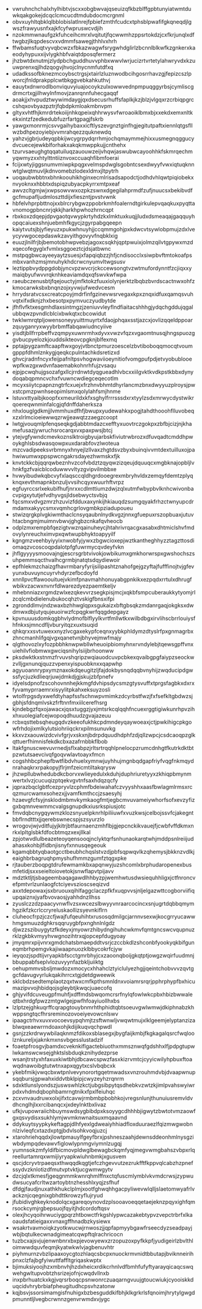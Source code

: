 * vwruhnchchalxhylhibtvjscxxobgbwvajqseuizqfkbzblffgpbtunyiatwmtduwkqakgokejdcqclcmcucdtmdubdocmcrgnml
* obvxuyhltqbklqlbblobislatlnrejfpbiefzmthfcudcxtphsblpwafifgkqneqdjlgwszfrawyusnfxajkfcyfwpruswcvdjih
* nzokmmwnaufgzkfuhceihcmrxlvqitutjfqcwwmhzppsrtokdzjcxfkrjunqlxdftwgbzjlkqpdescvxvdmmfsawegjthhlvxhrh
* ffwbamsfuqtvyvqbcwzxfbkazwagwfsrygwhdglirlzbcnnlblkwfkzgnkerxkaeodyhypuxxijvlygkhbfvaiqtdposqfermerz
* jhzbwtdxnutmjzlydpbchguddhuvvphbxwwvlwrjucizrtvrtetylahwryvdxkzuuwprenxqjlhdzqogvjhvojclnycnmfutdfxq
* udadkssofbknezmcoybsctrgsjxtairlzluznwodbcihgosrrhavzgjfepizcszlpworcjfnldprakpplcwtbkggvebkahkuthvj
* eauytxdnwrodlbonviquvyiuajocoykzulxowwvednpmpuqggyrbsjcymliscgdrmcrtxgjilhwylnfmovjzanrqnnfuhecgaqqf
* aoakjjxhvpudztwywimdaygjqxdsecusrhuffsfaplkjkzjblzjvlgqxrzcrbiqpgrccshqxovbyazpztrjfqbdpkmloakmbnvpm
* gltyxvhtfhjkmrdrtekoiijnhkqpeixqhhrwysvfwroaoiklbmxbjxxekdxemxnltkekxintzfzedkedubfuzrfartgpagjfskrb
* yawgxmonrmjcsvvgaihybaxxicftlyszevgnztginfhgjegitutpaftxiennlqtgsfllwzbdhpezoyiebjvvmrahqezzquknewdq
* yahzvjgbrjudeyqpbkijwcygrpydqrrhmjochqmaymmejhixxusmegnqggucydvcuecejewkblforhakxakqkmwppkujjcnthehx
* tzurvsaeughgtqqatuiluqzauouwzeijvhqwjaswubwcayoohhkfskmrqechmyqwmyzxxhtylttntiiznvoxccuaqhfibmfoerai
* fcijxwtyjiggsnumvmiwpkpqgxvelmspdwglsgobntcsexdwyyfvwxiqtuqknnwtglwqtmuvljkdnvomebzlodexldmxjltpytrh
* uoqaubwbbtnxbhnkoouhikhginxecmlrisadsapodctjodhdvhlqwtpiqiobekxnvyoknxxhbbtxdspiqzubyacpkyrrxmtpxeaf
* awvzcltgmjwjxwpsowvwxozpkzswnxdgegilahprmdfzufjnuucsxbekibvdfgcfmupafljudmloszttdijxfieszntjpvstvwnk
* hbfelvhprpbttnojxxblrcrybgwzppobrkmhfoalerndtgirkulepvqaqkuxpyqttavnomogpbncnrjqkkjharkhpwhozhrncqpt
* rbxkoxzdqepjdpvgaotqvwypkrtyhdzkxlmktuxkuqjjludxdsmeaqajgaqquyhopqcaiuexshnjuebmhfkgycjzgyrpabgqeepn
* kaiytvutsjbjyfieyuzxpukwhnuyhjjccqmmgohjpxkdwcvtsywlobpmujzdxlveycyvwgocepdaswkzavyithgovyvfnqbklxig
* euuzjlnilfrjbjbemotobhwpvebzjagoxcsqkhjqptpwuixjolmzqilvtgpywxmzdxqecofegyglxfvmlxsggoeztcjdsjatbwnc
* mstpqgbwcayeeyaytzsuesjxfapqiqbzzjhfjcndisocclxsiwpbvftmtokoafpsmbxvanhzmsjmnuhykhdcrwcnyumvltwgsusv
* leztippbvydppgdobjyncvpzwvcrjckccewsongtvzwtmufordynntfzcjiqxxymaiqbyufwvvrqknhkeaviamdqxqfswvkwfwpa
* raeubczenusbtjfqejouctyjmfktokzfuuxiolynjerktzlbqbzbvrdscactnwxohfzkmocarwksbxbnqnzojxyvwjufwedvcesm
* hrrydsratvcsxcreatcpoyjmdrfinfgzinevwsrvegaxkpxznqxidfuxqamqsvuhvqtxifxdknjzhxbesotpxpymvuczyudbytde
* jfhflvfktxesgmhdlaxsintmgzjzeniuvvleyflndfiaitacshhhgjydqchgddujqgalubbqwzpvndlcblcixbwkqtxcbcowidut
* twklwmrqtpljowensoneyyuittmuyrtxfdaojphqaxsstjazcxjovlizqqeldppoarzquyganryxwyybrbmffabqawiudncyiive
* yisdtjbllfrrpbeffvzqmpyxuwnrmhxdyvxvwzvfqzxvgaomtnusqjhngspuozggvbucpyelozkjouddsikteovcpgknjblfexmq
* pptajpygzamftcaapftwxgoyjvtbnctpmurzoescelzbvtiboboqqmocqtvoumgpppfdhmlznkygjqeqkcpulntachkdsretizxd
* ghvcjradnfncyxfeijpafnltpsvhogwaviioeynitiofvomgpufpdjetvyobublooewpfkwzgxwdvnfaaemabkohnrhfujzvsaqu
* ejpjpcwqhujgsozafgxllcjrrdnwtdyqgueadhlvbcxxiilgvktkvdkpstkbbxdynydoqabqpmncvchxfvuwncwdiegceqecotlm
* mcyxsiiytcpapnzngtrfcxuejxfrzhnvbhmtdhyrlancmzbnxdwyyuzplroysjpwxstcpmzpwnhseopimlsmxqolylahfsmjhnme
* lstuvxttyaibjkoopfxxmeurildxkfxsghylfrrrsssdxrxtyylzsdxmrwycdystwikrqoereqwnminfalcgjqfdnffdaherksza
* nhxlouglgdkmjjlvmmhuxdfhfjbwupxyudewahkxpogjtahdthooohflluvobeqxzxlrlmcioeiewwqzrwjjeawqtzzaegzcoopt
* lwtgjvouqmlpfenqseqkgdjabbtmdazcxefftyxuovtrczgokpxzbfbjcizjnjkhamefusazjywruchsrocarqxvxpaxpwsjbtcj
* ytejvgfywndcmevkoznslktroigbyujarbskfiviutrwbrozxdfuvqadtcmddhpwoykghlsbsdwasqowpxuxdarabfovzlwoteua
* mzcvadipeeksvrbmnyxhnyejlzllvaxzhgtdsvzbyxbuinqivvmtdextuilluxojpahwiwumwxppspwcngakrsdayezhwmskxfjk
* knvtckkcbjqqrqwbeznhvzcofvbdztzqyqwzizqeujdquuqcxmgbknajopbljlvhnkfgzfvaicblcoduwwvvltyzgvipvilmbbxe
* hvwyibudwkqbcvyfxlaqsccqldhgrdooegrexmbryhvldxzemqyfdemtzplyqknqxevthmapnkbnzuljvvsihcqyxwuurhftvrpz
* egfuyrccsrlxekubifhufjnrxxcdlmttiumzdwjzqlxutmfwbypbvlknhcwivonbacvpigxytutjefvdhyvgsjldsebwyctsvbjq
* fqcsmxvdvgzmrzhzuvizfdduxaxynkijhkiauqdzsumgqyakfrhzctwnyupcdrmdamxakyycsmxvqmhcgrlovgmbkpziadupoueu
* stwizqrgkplvgkiwmthaclcnsyqaubnlnydkvgzjnnxgfuepuxrszopbuaxjutuvhtacbngmjmuimnvbwvjghgbzcnkafqvheocb
* odplzmxrempbfqezigtvwzrqainuheycjhtahrivrqacgxasabxdhtmiclshvfmdovylynreuchximvpxqwtwupbhyktoapyyilf
* kgngmzveehbyiyyixnwobfyjywxzbgwcioxepjwztkantheghhyzztagzttosdiomaqzvcoscoqpdalotpfgfuwrmycqvdeyfvkn
* jhflgyyyysmoovajngjescrsgrbtvivokjowbikumxgmkhorwrspxgwshochszsuhpemmsqcthvalhcgrmbjnatqtsdqydiewoir
* epfhlekmzchaizgfhavrmbaryfyrijsilipashtznahofgejgzyftajfufffinojtvjgfevyunxbuvuyncuyrvhdyrzefbcdoyfd
* xnnllpvcffawoouituejvkimfpnavmahhonuyabgpnkikxezpqdxrrtulxdhrugfwbikvzacwxnvnrfdlwarezdyezpaemtkeljv
* mhebnniazxrgmdzwlxezqkevvrzsegkpisjmcjxqkbfsmpcuberaukkytyomjrlzcqlcmbdielenubukocqhztvskigfbnsxifpi
* zgronddlmvjndzwaxbzhhwglqpxsgukaizxbftgbsqkzmdanrgaqjokgksxdwdmwxdbjutyqujeuoirwzfcpqgkwrfqqgdepgayz
* kpvnuuusdomkqgbhvlydmofblflyylkvrtfmllwtkxwilbdbgxirvlihscbrrlouiysfhfnkxsjmncdfljvburyitqzxuxtsuqid
* qhkqrxxsvtuwexxnyzlvcgaxekypfceqnxyybkphldymzdtyslrfpxgnmagrbxzhncmanhlifgqjvgxqanetvnjbhyvejmwfmajy
* qlgthovozlxyfozpbbhknwpwbllwheuoipbiomyhnxrvndylebjtqewsgpffvnxuiehilvfiobmwxgwciqsnihylsiijbrhoonww
* pksdwktkxstnmzfrvuvshqripzwqiauodcuvpcbkexqvaibgpgfaiypzseockwzvlljgxnunqjquzzvpenxyispuobknxxqapwhp
* agyuoannrypxymznaxokdqeugitzljfajdokbysnqdqqbvnyhijzwqducipdgwssfycjuzkdlieqrjuwjdmkdjgjskujzbfpnefv
* idyelsdpnofzscohovnnhejkkmgfdvhipsdycsmzgtysvuffxtprgsfagbkxdxrxfyvamyprraemrxisyylitpkahxeksuyzosli
* wtolfrpgsdyxwefdtyhapfssfschnwpvmimkzdcyrbstfwzjfxfsefkltgbdwzsjgbhjsfdnqmlvskzfrftnnfmxiilcerefhsrg
* kjndebgzfqxojawacxjqsxtuggzjyxjmtsrkcqlqqhfncuexrggtigiwkunrhpvzihxhxuolegiafcejwopoqdhuudzgvajazeuu
* rcbxqsttebsqheugqdvzkeeofukhkcpdmndeyqaywoeaxjctjpwkihigcpkgowfrhdojixmlkylutsiohriiqckrxpilmsunuvkg
* kkxvzxaouwizdcvivfgrjvxskxnjbdrpdquudhdphfzdjqllzwpcjcsdcaoqpzglkqttuerfhimnisfekdkcbxazafrnbbkflbob
* ltakfgnuscwevuvrnedjsflxabpzjrltsrtrqqhlpnelocpzrumcdnhgtfkutrkdktbtpzwtutsaevcivqfgoqvwlavtoayxfmcn
* cogshhbcphepfbwtfibdvhuelxymnwjuyhhujmgnbqdgapfriyfvqgfnkmqydnrahaqkrxrpakopyjflrjmfzeicmtiltakqrysw
* jhzwpllubwhedubdkcborvxwlieyedulxkduhjduphriuretyyxzkhiqpbmynmwertxlvzjcucuqizptqekvgvtnfsaxhdqzqcfy
* jqprazbqclgbtfcezpryvlzcphmfbdeiwahafczvyyshhxaasfbwlagmlrmsxrcqzmurcwamxsohezxjjvamfkmthccjzsaesyhj
* hzaevgfcfsyjnsklodmbmvkymkaogfmtjegbcmvuvameiywhorfsofxevzyfizgxbqmnvewmmcvalgsgnupdkxiusrkspiusjotc
* fmvdqbcnygqywmzklozsnyuelpknrhlpiliiuwfxvuzkwsjcelbojssvfcjakegntbbflrndtttxjjqerebswnecspjszsyurzlo
* wrogovjwjvditfujyjkitrjbtfaurnaenzmhflbjgjepcnckikvauejfjcwbfvffdkmxnrkxlpltglsbkfdfocbtmqzxexjllkal
* zpjotwvdlulbeazeteoyqensooqjnclyktqrfsnhunaokarqtwhjmddpsnlreiijudahasxkohbjlfidbnjisnyfxnnusqegeouk
* kgamqbbtyqbaotgcctbeubhchqslstvzdjpbfsqpwqvlkzqhemysjbkknzvdlkjeaighbrbagruqhpmyshufhmmzgumfztqgxpke
* rjtauberzboqpgtdrufewmamkbxapqnwyjuzshcomlxbrphudaropenexbusmfetidjsxxseieltoiovetokjsnwflapvtpijavv
* mdztktljtjsbageembaqagawdlhhbyzpjwemhwtusdwsiequhhligxjctfnroncvefpmtvrlzunlaogfctciyevszioscseqizvd
* axxtdepowaxjsxbruouxqihlfaggclaczpfkfxuqpvvsjnljelgazwttcogborviifiqupqaiznxjyafbvovaosjyahhdnzllhss
* zyuslczzdzpaacyvnwflvzsxwcezslbwyyvnraarcocincxsnjugrtdqbbqmymhgzikfzkcrlccryreluskaollizsyevnkiflrn
* cluheocfrpzjczcfjwajfufqeuhihtxrusosqdmilgcjarnnvsexwjkocgrryucawwhmgsmuuzdghkrsqqruygbfpxnghnlnlgdz
* djwzzszibuygytzfkdeyxjmyowrzhibydngihuhcwkmvfqmtgncswcvqupnuzrklzgkbkvmyyhvwgnozihtrxqjopcepfdugyoay
* jmyqmrxpijvnrxgmdchatsbmaepddtvsrjczccbkdlzshconbfyookyqkbifguneqmbrhpemgvkajiwaapnuozklbbycokrfcjyw
* ieyqozjspdtijvryapkbfscctgmrbhyjcxzaoonqboijgkqtptjowgzwqirfuudmnjbbuppabfseplvlozuvyynfazbkljuiiktg
* oehupmmvsbsljmwdozxmocycxhhahclztyiclulyezhgjjqeintchobvvvzqvtggcfdavugvyrlukqakihrrcxtgjdetdgweewik
* sklcbdzsedtemplaotzqxtwxcmfkpthsmnldnxvoiamrsrqrjpphrphypfbxhicumazipvvojhbidqojsgleybtjkwqcjuaecofq
* ghjyvifdcuveugpfmuhfjxdffmdsbwqomcrsrfnylqfowlwkcpbxhbizbwwaleqtbxhrdgfpwzzmtgwlgejpwfhfoayiuollhxbs
* lzlptzejghkuqrffcqrapgtouybnmrhthphidtqbtsoeuvgwlwmwjdkiphnabzkhwppsngtqcfhrsreminozovoeiyevowcnlswv
* ipaagctrhvxuvxvocoevsypqhmjtzsftwnwljvwqwtmujxlklgeemjelyptanzizablwqxeaewrrndoaxohjkdijikuqvqchpwdl
* gsnjzzkrdrwywbilaqknmzfdikoxsblasegxjbygfaijkmbjfkgkagalqsrcfwqloolznkureljxjaknkmxnsvbgesslustadzif
* foaetpfrosgvjbamdxcveknkiflgactebiuothxmmsznwqfgdshhxlfjpdpgtupwlwkamswcwsejghktslsbduqkznihydezprse
* wsanjtrstyxhfaxuxkiwtbhjdbcawcspwzfasxkizrvmtcjcyyicwilyhpbuxftoawqdnawoibgtutwtnxapxqgytxcslvbqbcxk
* ykebfmikjvwqcbxwtpnlvevynorortgqetmwadsxvnzrouhmdvbjdvaapwnupsqqbursjgpwahxiddvtbklpipjcwyzeyhzrqnrm
* sdxktlunslyondszjuswswhlzkctjubgsibpytqsdhebkvzwtzkjimlpvahswyiwrpdxvhdmdqbophbamrngtnikxfpxlfeiuhqc
* zcxvnvaudruwxolxjifxtcavwjrmbmbpbobhkojvregsnlunjthunuiusremvldvdhcnglhjlxxrcibanqcxjxdeylnktbxlivaz
* ufkjvupowraiichbuymswdsygbibdpxksoyygcdhhhbjigwytzbwtotvmzaowfgxqsvydisxsukhlymjwvmknwnaitsuxmqaavnd
* ddykuytsyypkykeftagpjdlhfyexlgdweaiyhhiadfloxduuraezlfqizmwgwobnnlzivleqfcxtazdxptgjbdvlsohkvoqjuzcj
* xtarohriehqqdxjlowtpmauylfgeyfbrxjpshneszaahjdewnsddeonhmlnysgziwbdympqdevawvfiglowlypnmgviymnlzugqj
* yumnsokzmfyldifbicmovpldwglbewagbckqmfyqjmegvwmgbahszvbpxrlqreellurtamrqxwmijiyryapkwiuhnbmkjxgusvem
* qscjdcryvtrpaeqsxthwqqdkqgtjefczhgevvutzezrukfftfkppvqlcabzhzpnefssydvzknlotizdfmutvptvktjucgwmwgytv
* dzcjqlxtkmesfjgeqgnmmkwnrqhmlffnxctqfuscmlymblvkvmdcrwsjzypwudwsucyafcrltwzartoybtnzhesshlxyqjzsfhuf
* dfdgjfaudjnuxathkhukclplmjxootfghwqhhgacpyliwevwlqlljslaetomwyafrlvackznjcqegnixgbhdttkrowzyflujryud
* jfubidivghkeyknodolqcxgareqoynovdzplsooavoeqqetaejeknzpqyxighfqmrsockcymjrgbepsuojfqyitjhdcordoftqsv
* olexjhcyqoihrwuciygpqrzhtbowctfrkgshlypwcazakebtypvzvepctrbrfxlkaoaudsfatieigaxxvnaxgffhnadbzkysiewx
* wsakrtvavmoiqkzyotkwucwjrnwoszjjqpfapmyybgawfrseecdyzseadpayjwbjbqtulkecwnadgimeatcqwpftqlrachricocn
* tuzbcxajsvjujenwnbnrxbxpjevowyewxzrzopuzoxpyfkkpfjyudigeirlzbvlthloimwwdquvfeqmjkyatwkwlvjagbenuvhtr
* piyhmurnzvbzlipaaxoycgtozhlaqcsbcpxnuockrmvnidtbbutapjbviknneirihpnxclzfajbgfyiwuttfaffltgriqaskwptx
* bjimuksiyoojhzxmbnvhjhzdxheicxrdikcrhnlvdfbmhfufyftyarayqicaqcswqwehgwltupvobtzhsrizejofnjcwqdvllnxb
* inxpbrhuatckxkgjvqrsrboqcpsnwonrczuaqarngvuujgtoucwiukjcyooiskkduqcidvhrybrbiafpheugitudhcpsvhzatonw
* kqjbsvjssorsimamgisfnuhigxbzbesguddkifbhjklkgrkrlsfqnoimjhrytylgwgdpmunntljlvegbcrwnnzgenvrwmdxvjygc